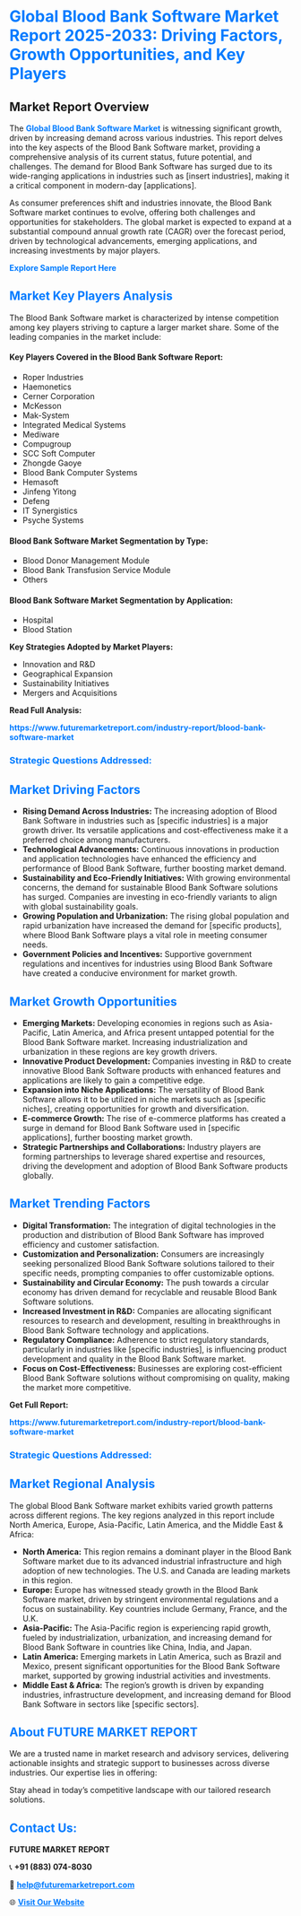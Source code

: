 <h1 style="color: #007BFF;">Global Blood Bank Software Market Report 2025-2033: Driving Factors, Growth Opportunities, and Key Players</h1>

<section id="overview">
<h2>Market Report Overview</h2>
<p>The <a href="https://www.futuremarketreport.com/industry-report/blood-bank-software-market" style="color: #007BFF; text-decoration: none;"><strong>Global Blood Bank Software Market</strong></a> is witnessing significant growth, driven by increasing demand across various industries. This report delves into the key aspects of the Blood Bank Software market, providing a comprehensive analysis of its current status, future potential, and challenges. The demand for Blood Bank Software has surged due to its wide-ranging applications in industries such as [insert industries], making it a critical component in modern-day [applications].</p>
<p>As consumer preferences shift and industries innovate, the Blood Bank Software market continues to evolve, offering both challenges and opportunities for stakeholders. The global market is expected to expand at a substantial compound annual growth rate (CAGR) over the forecast period, driven by technological advancements, emerging applications, and increasing investments by major players.</p>
</section>

<section id="overview">
<p><a href="https://www.futuremarketreport.com/request-sample/reportId=57258" style="color: #007BFF; text-decoration: none;"><strong>Explore Sample Report Here</strong></a></p>
</section>

<section id="key-players">
<h2 style="color: #007BFF;">Market Key Players Analysis</h2>
<p>The Blood Bank Software market is characterized by intense competition among key players striving to capture a larger market share. Some of the leading companies in the market include:</p>
<h4>Key Players Covered in the Blood Bank Software Report:</h4>
<ul><li>Roper Industries</li><li>Haemonetics</li><li>Cerner Corporation</li><li>McKesson</li><li>Mak-System</li><li>Integrated Medical Systems</li><li>Mediware</li><li>Compugroup</li><li>SCC Soft Computer</li><li>Zhongde Gaoye</li><li>Blood Bank Computer Systems</li><li>Hemasoft</li><li>Jinfeng Yitong</li><li>Defeng</li><li>IT Synergistics</li><li>Psyche Systems</li></ul>
<h4>Blood Bank Software Market Segmentation by Type:</h4>
<ul><li>Blood Donor Management Module</li><li>Blood Bank Transfusion Service Module</li><li>Others</li></ul>

<h4>Blood Bank Software Market Segmentation by Application:</h4>
<ul><li>Hospital</li><li>Blood Station</li></ul>
<p><strong>Key Strategies Adopted by Market Players:</strong></p>
<ul>
<li>Innovation and R&D</li>
<li>Geographical Expansion</li>
<li>Sustainability Initiatives</li>
<li>Mergers and Acquisitions</li>
</ul>
</section>

<section>
<p><strong>Read Full Analysis: </strong></p><a href="https://www.futuremarketreport.com/industry-report/blood-bank-software-market" style="color: #007BFF; text-decoration: none;"><strong>https://www.futuremarketreport.com/industry-report/blood-bank-software-market</strong></a>
<h3 style="color: #007BFF;">Strategic Questions Addressed:</h3>
</section>

<section id="driving-factors">
<h2 style="color: #007BFF;">Market Driving Factors</h2>
<ul>
<li><strong>Rising Demand Across Industries:</strong> The increasing adoption of Blood Bank Software in industries such as [specific industries] is a major growth driver. Its versatile applications and cost-effectiveness make it a preferred choice among manufacturers.</li>
<li><strong>Technological Advancements:</strong> Continuous innovations in production and application technologies have enhanced the efficiency and performance of Blood Bank Software, further boosting market demand.</li>
<li><strong>Sustainability and Eco-Friendly Initiatives:</strong> With growing environmental concerns, the demand for sustainable Blood Bank Software solutions has surged. Companies are investing in eco-friendly variants to align with global sustainability goals.</li>
<li><strong>Growing Population and Urbanization:</strong> The rising global population and rapid urbanization have increased the demand for [specific products], where Blood Bank Software plays a vital role in meeting consumer needs.</li>
<li><strong>Government Policies and Incentives:</strong> Supportive government regulations and incentives for industries using Blood Bank Software have created a conducive environment for market growth.</li>
</ul>
</section>

<section id="growth-opportunities">
<h2 style="color: #007BFF;">Market Growth Opportunities</h2>
<ul>
<li><strong>Emerging Markets:</strong> Developing economies in regions such as Asia-Pacific, Latin America, and Africa present untapped potential for the Blood Bank Software market. Increasing industrialization and urbanization in these regions are key growth drivers.</li>
<li><strong>Innovative Product Development:</strong> Companies investing in R&D to create innovative Blood Bank Software products with enhanced features and applications are likely to gain a competitive edge.</li>
<li><strong>Expansion into Niche Applications:</strong> The versatility of Blood Bank Software allows it to be utilized in niche markets such as [specific niches], creating opportunities for growth and diversification.</li>
<li><strong>E-commerce Growth:</strong> The rise of e-commerce platforms has created a surge in demand for Blood Bank Software used in [specific applications], further boosting market growth.</li>
<li><strong>Strategic Partnerships and Collaborations:</strong> Industry players are forming partnerships to leverage shared expertise and resources, driving the development and adoption of Blood Bank Software products globally.</li>
</ul>
</section>

<section id="trending-factors">
<h2 style="color: #007BFF;">Market Trending Factors</h2>
<ul>
<li><strong>Digital Transformation:</strong> The integration of digital technologies in the production and distribution of Blood Bank Software has improved efficiency and customer satisfaction.</li>
<li><strong>Customization and Personalization:</strong> Consumers are increasingly seeking personalized Blood Bank Software solutions tailored to their specific needs, prompting companies to offer customizable options.</li>
<li><strong>Sustainability and Circular Economy:</strong> The push towards a circular economy has driven demand for recyclable and reusable Blood Bank Software solutions.</li>
<li><strong>Increased Investment in R&D:</strong> Companies are allocating significant resources to research and development, resulting in breakthroughs in Blood Bank Software technology and applications.</li>
<li><strong>Regulatory Compliance:</strong> Adherence to strict regulatory standards, particularly in industries like [specific industries], is influencing product development and quality in the Blood Bank Software market.</li>
<li><strong>Focus on Cost-Effectiveness:</strong> Businesses are exploring cost-efficient Blood Bank Software solutions without compromising on quality, making the market more competitive.</li>
</ul>
</section>

<section>
<p><strong>Get Full Report: </strong></p><a href="https://www.futuremarketreport.com/industry-report/blood-bank-software-market" style="color: #007BFF; text-decoration: none;"><strong>https://www.futuremarketreport.com/industry-report/blood-bank-software-market</strong></a>
<h3 style="color: #007BFF;">Strategic Questions Addressed:</h3>
</section>


<section id="regional-analysis">
<h2 style="color: #007BFF;">Market Regional Analysis</h2>
<p>The global Blood Bank Software market exhibits varied growth patterns across different regions. The key regions analyzed in this report include North America, Europe, Asia-Pacific, Latin America, and the Middle East & Africa:</p>
<ul>
<li><strong>North America:</strong> This region remains a dominant player in the Blood Bank Software market due to its advanced industrial infrastructure and high adoption of new technologies. The U.S. and Canada are leading markets in this region.</li>
<li><strong>Europe:</strong> Europe has witnessed steady growth in the Blood Bank Software market, driven by stringent environmental regulations and a focus on sustainability. Key countries include Germany, France, and the U.K.</li>
<li><strong>Asia-Pacific:</strong> The Asia-Pacific region is experiencing rapid growth, fueled by industrialization, urbanization, and increasing demand for Blood Bank Software in countries like China, India, and Japan.</li>
<li><strong>Latin America:</strong> Emerging markets in Latin America, such as Brazil and Mexico, present significant opportunities for the Blood Bank Software market, supported by growing industrial activities and investments.</li>
<li><strong>Middle East & Africa:</strong> The region’s growth is driven by expanding industries, infrastructure development, and increasing demand for Blood Bank Software in sectors like [specific sectors].</li>
</ul>
</section>

<footer>
<h2 style="color: #007BFF;">About FUTURE MARKET REPORT</h2>
<p>We are a trusted name in market research and advisory services, delivering actionable insights and strategic support to businesses across diverse industries. Our expertise lies in offering:</p>

<p>Stay ahead in today’s competitive landscape with our tailored research solutions.</p>

<h2 style="color: #007BFF;">Contact Us:</h2>
<p><strong>FUTURE MARKET REPORT</strong></p>
<p>📞 <strong>+91 (883) 074-8030</strong></p>
<p>📧 <strong><a href="mailto:help@futuremarketreport.com" style="color: #007BFF;">help@futuremarketreport.com</a></strong></p>
<p>🌐 <strong><a href="https://www.futuremarketreport.com/" style="color: #007BFF;">Visit Our Website</a></strong></p>
</footer>